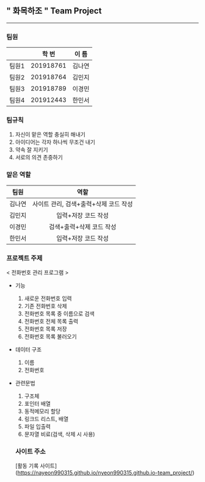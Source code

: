 ## " 화목하조 " Team Project
--------------------------

### 팀원
|        | 학  번 | 이  름 |
|  :--:  |  :--:  |  :--:  |
|  팀원1 | 201918761 | 김나연 |
|  팀원2 | 201918764 | 김민지 |
|  팀원3 | 201918789 | 이경민 |
|  팀원4 | 201912443 | 한민서 |

### 팀규칙
1. 자신이 맡은 역할 충실히 해내기
2. 아이디어는 각자 하나씩 무조건 내기
3. 약속 잘 지키기
4. 서로의 의견 존중하기

### 맡은 역할
| 팀원|       역할       |
| :--:|       :--:       |
|   김나연 |        사이트 관리, 검색+출력+삭제 코드 작성           |
|   김민지 |            입력+저장 코드 작성       |
|   이경민 |        검색+출력+삭제 코드 작성          |
|   한민서 |        입력+저장 코드 작성          |

### 프로젝트 주제

< 전화번호 관리 프로그램 >

- 기능
  1) 새로운 전화번호 입력
  2) 기존 전화번호 삭제
  3) 전화번호 목록 중 이름으로 검색
  4) 전화번호 전체 목록 출력
  5) 전화번호 목록 저장
  6) 전화번호 목록 불러오기


- 데이터 구조
  1) 이름
  2) 전화번호
  
  
- 관련문법
  1) 구조체
  2) 포인터 배열
  3) 동적메모리 할당
  4) 링크드 리스트, 배열
  5) 파일 입출력
  6) 문자열 비료(검색, 삭제 시 사용)
  
  ### 사이트 주소
  [활동 기록 사이트] (https://nayeon990315.github.io/nyeon990315.github.io-team_project/)
